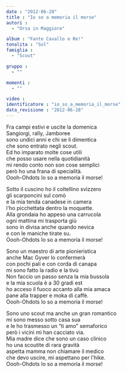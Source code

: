 ```yaml
---
date : "2012-06-28"
title : "Io so a memoria il morse"
autori : 
  - "Orsa in Maggiore"

album : "Fante Cavallo e Re!"
tonalita : "Sol"
famiglia : 
  - "Scout"

gruppo : 
  - ""

momenti : 
  - ""

video : 
identificatore : "io_so_a_memoria_il_morse"
data_revisione : "2012-06-28"
---
```

  
  
 Fra campi estivi e uscite la domenica   
Sangiorgi, rally, Jamboree   
sono undici anni e chi se li dimentica   
che sono entrato negli scout.   
Ed ho imparato molte cose utili   
che posso usare nella quotidianità   
mi rendo conto non son cose semplici   
però ho una frana di specialità.  
Oooh-Ohdots Io so a memoria il morse!  
  
  
 Sotto il cuscino ho il coltellino svizzero   
gli scarponcini sul comò   
e la mia tenda canadese in camera   
l'ho picchettata dentro la moquette.   
Alla grondaia ho appeso una carrucola   
ogni mattina mi trasporta giù   
sono in divisa anche quando nevica   
e con le maniche tirate su.  
Oooh-Ohdots Io so a memoria il morse!  
  
  
 Sono un maestro di arte pionieristica   
anche Mac Gyver lo confermerà   
con pochi pali e con corda di canapa   
mi sono fatto la radio e la tivù   
Non faccio un passo senza la mia bussola   
e la mia scuola è a 30 gradi est   
ho acceso il fuoco accanto alla mia amaca   
pane alla trapper e moka di caffè.  
Oooh-Ohdots Io so a memoria il morse!  
  
  
 Sono uno scout ma anche un gran romantico   
mi sono messo sotto casa sua   
e le ho trasmesso un “ti amo” semaforico   
però i vicini mi han cacciato via.   
Mia madre dice che sono un caso clinico   
ho una scoutite di rara gravità   
aspetta mamma non chiamare il medico   
che devo uscire, mi aspettano per l'hike.  
Oooh-Ohdots Io so a memoria il morse!  
  
  
  
